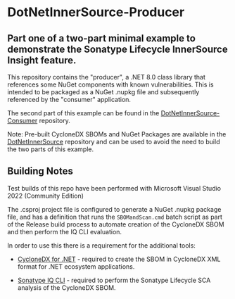# DotNetInnerSource-Producer

## Part one of a two-part minimal example to demonstrate the Sonatype Lifecycle InnerSource Insight feature.

This repository contains the "producer", a .NET 8.0 class library that references some NuGet components with known vulnerabilities. This is intended to be packaged as a NuGet .nupkg file and subsequently referenced by the "consumer" application.

The second part of this example can be found in the [DotNetInnerSource-Consumer](https://github.com/jnewman-sonatype/DotNetInnerSource-Consumer) repository.

Note: Pre-built CycloneDX SBOMs and NuGet Packages are available in the [DotNetInnerSource](https://github.com/jnewman-sonatype/DotNetInnerSource) repository and can be used to avoid the need to build the two parts of this example.

## Building Notes
Test builds of this repo have been performed with Microsoft Visual Studio 2022 (Community Edition)

The .csproj project file is configured to generate a NuGet .nupkg package file, and has a definition that runs the `SBOMandScan.cmd` batch script as part of the Release build process to automate creation of the CycloneDX SBOM and then perform the IQ CLI evaluation. 

In order to use this there is a requirement for the additional tools:

- [CycloneDX for .NET](https://github.com/CycloneDX/cyclonedx-dotnet) - required to create the SBOM in CycloneDX XML format for .NET ecosystem applications.

- [Sonatype IQ CLI](https://download.sonatype.com/clm/scanner/latest.jar) - required to perform the Sonatype Lifecycle SCA analysis of the CycloneDX SBOM.

